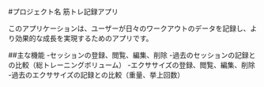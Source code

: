 #プロジェクト名
筋トレ記録アプリ

このアプリケーションは、ユーザーが日々のワークアウトのデータを記録し、より効果的な成長を実現するためのアプリです。

##主な機能
-セッションの登録、閲覧、編集、削除
-過去のセッションの記録との比較（総トレーニングボリューム）
-エクササイズの登録、閲覧、編集、削除
-過去のエクササイズの記録との比較（重量、挙上回数）
